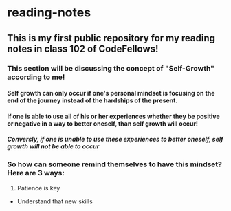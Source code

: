 # reading-notes
## This is my first public repository for my reading notes in class 102 of CodeFellows!
### **This section will be discussing the concept of "Self-Growth" according to me!**
#### Self growth can only occur if one's personal mindset is focusing on the end of the journey instead of the hardships of the present.
#### If one is able to use all of his or her experiences whether they be positive or negative in a way to better oneself, than self growth will occur!
#### *Conversly, if one is unable to use these experiences to better oneself, self growth will not be able to occur*
### So how can someone remind themselves to have this mindset? **Here are 3 ways:**
1. Patience is key
- Understand that new skills 

